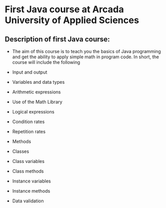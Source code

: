 # First Java course at Arcada University of Applied Sciences

## Description of first Java course:
- The aim of this course is to teach you the basics of Java programming and get the ability to apply simple math in program code.
In short, the course will include the following

- Input and output
- Variables and data types
- Arithmetic expressions
- Use of the Math Library
- Logical expressions
- Condition rates
- Repetition rates
- Methods
- Classes
- Class variables
- Class methods
- Instance variables
- Instance methods
- Data validation